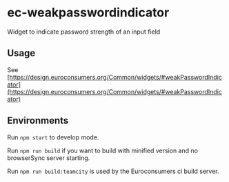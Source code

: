 # ec-weakpasswordindicator

Widget to indicate password strength of an input field

## Usage

See [https://design.euroconsumers.org/Common/widgets/#weakPasswordIndicator](https://design.euroconsumers.org/Common/widgets/#weakPasswordIndicator)

## Environments

Run `npm start` to develop mode.

Run `npm run build` if you want to build with minified version and no browserSync server starting.

Run `npm run build:teamcity` is used by the Euroconsumers ci build server.
